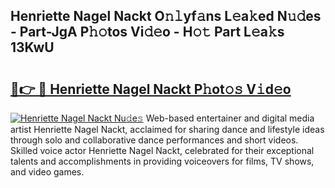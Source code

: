 ## Henriette Nagel Nackt O𝚗𝚕yf𝚊ns L𝚎a𝚔ed N𝚞𝚍es - Part-JgA P𝚑𝚘tos Vi𝚍𝚎o - H𝚘𝚝 Part L𝚎a𝚔s 13KwU

# <h2><a href="http://kf0r96.oniu.top/?m=Henriette+Nagel+Nackt">🔗👉 🔴 Henriette Nagel Nackt P𝚑ot𝚘𝚜 V𝚒d𝚎o</a></h2>

[![Henriette Nagel Nackt Nu𝚍e𝚜](https://i.imgur.com/0qMVB7G.gif)](http://kf0r96.oniu.top/?m=Henriette+Nagel+Nackt)
Web-based entertainer and digital media artist Henriette Nagel Nackt, acclaimed for sharing dance and lifestyle ideas through solo and collaborative dance performances and short videos. Skilled voice actor Henriette Nagel Nackt, celebrated for their exceptional talents and accomplishments in providing voiceovers for films, TV shows, and video games.  
